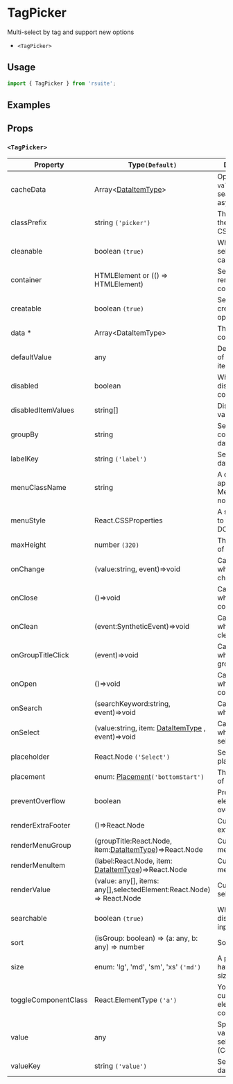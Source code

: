 # TagPicker

Multi-select by tag and support new options

- `<TagPicker>`

## Usage

```js
import { TagPicker } from 'rsuite';
```

## Examples

<!--{demo}-->

## Props

### `<TagPicker>`

| Property             | Type`(Default)`                                                       | Description                                             |
| -------------------- | --------------------------------------------------------------------- | ------------------------------------------------------- |
| cacheData            | Array&lt;[DataItemType](#types)&gt;                                   | Option to cache `value` when searching asynchronously   |
| classPrefix          | string `('picker')`                                                   | The prefix of the component CSS class                   |
| cleanable            | boolean `(true)`                                                      | Whether the selected value can be cleared               |
| container            | HTMLElement or (() => HTMLElement)                                    | Sets the rendering container                            |
| creatable            | boolean `(true)`                                                      | Settings can create new options                         |
| data \*              | Array&lt;DataItemType&gt;                                             | The data of component                                   |
| defaultValue         | any                                                                   | Default values of the selected items                    |
| disabled             | boolean                                                               | Whether disabled componet                               |
| disabledItemValues   | string[]                                                              | Disable item by value                                   |
| groupBy              | string                                                                | Set group condition key in data                         |
| labelKey             | string `('label')`                                                    | Set label key in data                                   |
| menuClassName        | string                                                                | A css class to apply to the Menu DOM node.              |
| menuStyle            | React.CSSProperties                                                   | A style to apply to the Menu DOM node.                  |
| maxHeight            | number `(320)`                                                        | The max height of Dropdown                              |
| onChange             | (value:string, event)=>void                                           | Callback fired when value change                        |
| onClose              | ()=>void                                                              | Callback fired when close component                     |
| onClean              | (event:SyntheticEvent)=>void                                          | Callback fired when value clean                         |
| onGroupTitleClick    | (event)=>void                                                         | Callback fired when click the group title               |
| onOpen               | ()=>void                                                              | Callback fired when open component                      |
| onSearch             | (searchKeyword:string, event)=>void                                   | Callback fired when search                              |
| onSelect             | (value:string, item: [DataItemType](#types) , event)=>void            | Callback fired when item is selected                    |
| placeholder          | React.Node `('Select')`                                               | Setting placeholders                                    |
| placement            | enum: [Placement](#types)`('bottomStart')`                            | The placement of component                              |
| preventOverflow      | boolean                                                               | Prevent floating element overflow                       |
| renderExtraFooter    | ()=>React.Node                                                        | Custom render extra footer                              |
| renderMenuGroup      | (groupTitle:React.Node, item:[DataItemType](#types))=>React.Node      | Custom render menu group                                |
| renderMenuItem       | (label:React.Node, item: [DataItemType](#types))=>React.Node          | Custom render menu items                                |
| renderValue          | (value: any[], items: any[],selectedElement:React.Node) => React.Node | Custom render selected items                            |
| searchable           | boolean `(true)`                                                      | Whether dispaly search input box                        |
| sort                 | (isGroup: boolean) => (a: any, b: any) => number                      | Sort options                                            |
| size                 | enum: 'lg', 'md', 'sm', 'xs' `('md')`                                 | A picker can have different sizes                       |
| toggleComponentClass | React.ElementType `('a')`                                             | You can use a custom element for this component         |
| value                | any                                                                   | Specifies the values of the selected items (Controlled) |
| valueKey             | string `('value')`                                                    | Set value key in data                                   |
